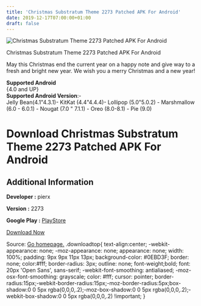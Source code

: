 ```yaml
---
title: 'Christmas Substratum Theme 2273 Patched APK For Android'
date: 2019-12-17T07:00:00+01:00
draft: false
---
```


![Christmas Substratum Theme 2273 Patched APK For Android](https://i0.wp.com/apkhome.net/wp-content/uploads/2019/11/Christmas-Substratum-Theme-2273-Patched.png "Christmas Substratum Theme 2273 Patched APK For Android")

  

Christmas Substratum Theme 2273 Patched APK For Android

May this Christmas end the current year on a happy note and give way to a fresh and bright new year. We wish you a merry Christmas and a new year!

**Supported Android**  
{4.0 and UP}  
**Supported Android Version**:-  
Jelly Bean(4.1"4.3.1)- KitKat (4.4"4.4.4)- Lollipop (5.0"5.0.2) - Marshmallow (6.0 - 6.0.1) - Nougat (7.0 " 7.1.1) - Oreo (8.0-8.1) - Pie (9.0)

Download Christmas Substratum Theme 2273 Patched APK For Android
================================================================

Additional Information
----------------------

**Developer :** pierx

**Version :** 2273

**Google Play :** [PlayStore](https://play.google.com/store/apps/details?id=me.piere.christmas)

  

[Download Now](https://store4app.co/post/christmas-substratum-theme-2273-patched-apk-for-android_1574525625)

  
Source: [Go homepage.](https://store4app.co/post/christmas-substratum-theme-2273-patched-apk-for-android_1574525625) .downloadtop{ text-align:center; -webkit-appearance: none; -moz-appearance: none; appearance: none; width: 100%; padding: 9px 9px 11px 13px; background-color: #0EBD3F; border: none; color:#fff; border-radius: 3px; outline: none; font-weight;bold; font: 20px 'Open Sans', sans-serif; -webkit-font-smoothing: antialiased; -moz-osx-font-smoothing: grayscale; color: #fff; cursor: pointer; border-radius:15px;-webkit-border-radius:15px;-moz-border-radius:5px;box-shadow:0 0 5px rgba(0,0,0,.2);-moz-box-shadow:0 0 5px rgba(0,0,0,.2);-webkit-box-shadow:0 0 5px rgba(0,0,0,.2) !important; }